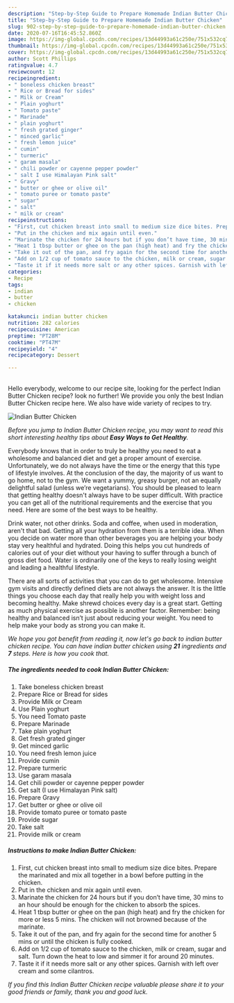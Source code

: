 ```yaml
---
description: "Step-by-Step Guide to Prepare Homemade Indian Butter Chicken"
title: "Step-by-Step Guide to Prepare Homemade Indian Butter Chicken"
slug: 902-step-by-step-guide-to-prepare-homemade-indian-butter-chicken
date: 2020-07-16T16:45:52.860Z
image: https://img-global.cpcdn.com/recipes/13d44993a61c250e/751x532cq70/indian-butter-chicken-recipe-main-photo.jpg
thumbnail: https://img-global.cpcdn.com/recipes/13d44993a61c250e/751x532cq70/indian-butter-chicken-recipe-main-photo.jpg
cover: https://img-global.cpcdn.com/recipes/13d44993a61c250e/751x532cq70/indian-butter-chicken-recipe-main-photo.jpg
author: Scott Phillips
ratingvalue: 4.7
reviewcount: 12
recipeingredient:
- " boneless chicken breast"
- " Rice or Bread for sides"
- " Milk or Cream"
- " Plain yoghurt"
- " Tomato paste"
- " Marinade"
- " plain yoghurt"
- " fresh grated ginger"
- " minced garlic"
- " fresh lemon juice"
- " cumin"
- " turmeric"
- " garam masala"
- " chili powder or cayenne pepper powder"
- " salt I use Himalayan Pink salt"
- " Gravy"
- " butter or ghee or olive oil"
- " tomato puree or tomato paste"
- " sugar"
- " salt"
- " milk or cream"
recipeinstructions:
- "First, cut chicken breast into small to medium size dice bites. Prepare the marinated and mix all together in a bowl before putting in the chicken."
- "Put in the chicken and mix again until even."
- "Marinate the chicken for 24 hours but if you don’t have time, 30 mins to an hour should be enough for the chicken to absorb the spices."
- "Heat 1 tbsp butter or ghee on the pan (high heat) and fry the chicken for more or less 5 mins. The chicken will not browned because of the marinate."
- "Take it out of the pan, and fry again for the second time for another 5 mins or until the chicken is fully cooked."
- "Add on 1/2 cup of tomato sauce to the chicken, milk or cream, sugar and salt. Turn down the heat to low and simmer it for around 20 minutes."
- "Taste it if it needs more salt or any other spices. Garnish with left over cream and some cilantros."
categories:
- Recipe
tags:
- indian
- butter
- chicken

katakunci: indian butter chicken 
nutrition: 282 calories
recipecuisine: American
preptime: "PT28M"
cooktime: "PT47M"
recipeyield: "4"
recipecategory: Dessert

---
```

<br>
Hello everybody, welcome to our recipe site, looking for the perfect Indian Butter Chicken recipe? look no further! We provide you only the best Indian Butter Chicken recipe here. We also have wide variety of recipes to try.
<br>


![Indian Butter Chicken](https://img-global.cpcdn.com/recipes/13d44993a61c250e/751x532cq70/indian-butter-chicken-recipe-main-photo.jpg)

<i>Before you jump to Indian Butter Chicken recipe, you may want to read this short interesting healthy tips about <strong>Easy Ways to Get Healthy</strong>.</i>

Everybody knows that in order to truly be healthy you need to eat a wholesome and balanced diet and get a proper amount of exercise. Unfortunately, we do not always have the time or the energy that this type of lifestyle involves. At the conclusion of the day, the majority of us want to go home, not to the gym. We want a yummy, greasy burger, not an equally delightful salad (unless we’re vegetarians). You should be pleased to learn that getting healthy doesn't always have to be super difficult. With practice you can get all of the nutritional requirements and the exercise that you need. Here are some of the best ways to be healthy.

Drink water, not other drinks. Soda and coffee, when used in moderation, aren't that bad. Getting all your hydration from them is a terrible idea. When you decide on water more than other beverages you are helping your body stay very healthful and hydrated. Doing this helps you cut hundreds of calories out of your diet without your having to suffer through a bunch of gross diet food. Water is ordinarily one of the keys to really losing weight and leading a healthful lifestyle.

There are all sorts of activities that you can do to get wholesome. Intensive gym visits and directly defined diets are not always the answer. It is the little things you choose each day that really help you with weight loss and becoming healthy. Make shrewd choices every day is a great start. Getting as much physical exercise as possible is another factor. Remember: being healthy and balanced isn’t just about reducing your weight. You need to help make your body as strong you can make it. 


<i>We hope you got benefit from reading it, now let's go back to indian butter chicken recipe. You can have indian butter chicken using <strong>21</strong> ingredients and <strong>7</strong> steps. Here is how you cook that.
</i>

##### The ingredients needed to cook Indian Butter Chicken:

1. Take  boneless chicken breast
1. Prepare  Rice or Bread for sides
1. Provide  Milk or Cream
1. Use  Plain yoghurt
1. You need  Tomato paste
1. Prepare  Marinade
1. Take  plain yoghurt
1. Get  fresh grated ginger
1. Get  minced garlic
1. You need  fresh lemon juice
1. Provide  cumin
1. Prepare  turmeric
1. Use  garam masala
1. Get  chili powder or cayenne pepper powder
1. Get  salt (I use Himalayan Pink salt)
1. Prepare  Gravy
1. Get  butter or ghee or olive oil
1. Provide  tomato puree or tomato paste
1. Provide  sugar
1. Take  salt
1. Provide  milk or cream


##### Instructions to make Indian Butter Chicken:

1. First, cut chicken breast into small to medium size dice bites. Prepare the marinated and mix all together in a bowl before putting in the chicken.
1. Put in the chicken and mix again until even.
1. Marinate the chicken for 24 hours but if you don’t have time, 30 mins to an hour should be enough for the chicken to absorb the spices.
1. Heat 1 tbsp butter or ghee on the pan (high heat) and fry the chicken for more or less 5 mins. The chicken will not browned because of the marinate.
1. Take it out of the pan, and fry again for the second time for another 5 mins or until the chicken is fully cooked.
1. Add on 1/2 cup of tomato sauce to the chicken, milk or cream, sugar and salt. Turn down the heat to low and simmer it for around 20 minutes.
1. Taste it if it needs more salt or any other spices. Garnish with left over cream and some cilantros.


<i>If you find this Indian Butter Chicken recipe valuable please share it to your good friends or family, thank you and good luck.</i>
